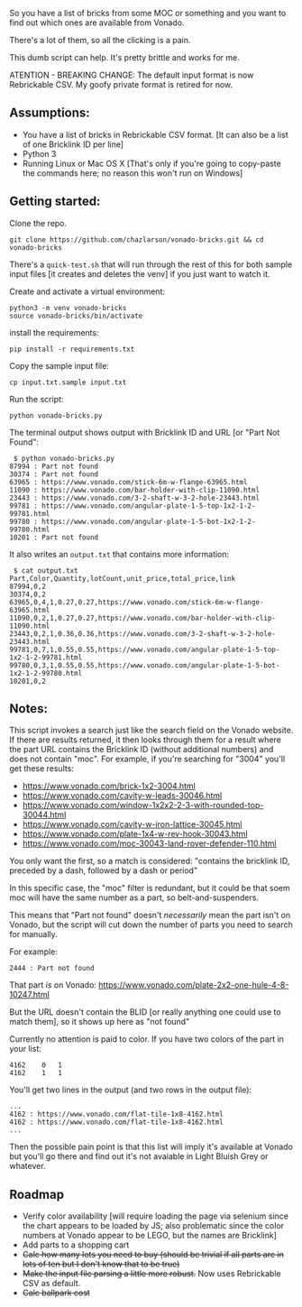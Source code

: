 So you have a list of bricks from some MOC or something and you want to find out which ones are available from Vonado.

There's a lot of them, so all the clicking is a pain.

This dumb script can help.  It's pretty brittle and works for me.

ATENTION - BREAKING CHANGE: 
The default input format is now Rebrickable CSV.  My goofy private format is retired for now.

## Assumptions:
- You have a list of bricks in Rebrickable CSV format. [It can also be a list of one Bricklink ID per line]
- Python 3
- Running Linux or Mac OS X  [That's only if you're going to copy-paste the commands here; no reason this won't run on Windows]

## Getting started:
Clone the repo.
```
git clone https://github.com/chazlarson/vonado-bricks.git && cd vonado-bricks
```

There's a `quick-test.sh` that will run through the rest of this for both sample input files [it creates and deletes the venv] if you just want to watch it.

Create and activate a virtual environment:
```
python3 -m venv vonado-bricks
source vonado-bricks/bin/activate
```

install the requirements:
```
pip install -r requirements.txt
```

Copy the sample input file:
```
cp input.txt.sample input.txt
```

Run the script:
```
python vonado-bricks.py
```

The terminal output shows output with Bricklink ID and URL [or "Part Not Found":
```
 $ python vonado-bricks.py
87994 : Part not found
30374 : Part not found
63965 : https://www.vonado.com/stick-6m-w-flange-63965.html
11090 : https://www.vonado.com/bar-holder-with-clip-11090.html
23443 : https://www.vonado.com/3-2-shaft-w-3-2-hole-23443.html
99781 : https://www.vonado.com/angular-plate-1-5-top-1x2-1-2-99781.html
99780 : https://www.vonado.com/angular-plate-1-5-bot-1x2-1-2-99780.html
10201 : Part not found
```

It also writes an `output.txt` that contains more information:
```
 $ cat output.txt
Part,Color,Quantity,lotCount,unit_price,total_price,link
87994,0,2
30374,0,2
63965,0,4,1,0.27,0.27,https://www.vonado.com/stick-6m-w-flange-63965.html
11090,0,2,1,0.27,0.27,https://www.vonado.com/bar-holder-with-clip-11090.html
23443,0,2,1,0.36,0.36,https://www.vonado.com/3-2-shaft-w-3-2-hole-23443.html
99781,0,7,1,0.55,0.55,https://www.vonado.com/angular-plate-1-5-top-1x2-1-2-99781.html
99780,0,3,1,0.55,0.55,https://www.vonado.com/angular-plate-1-5-bot-1x2-1-2-99780.html
10201,0,2
```


## Notes:

This script invokes a search just like the search field on the Vonado website.  If there are results returned, it then looks through them for a result where the part URL contains the Bricklink ID (without additional numbers) and does not contain "moc".  For example, if you're searching for "3004" you'll get these results:
- https://www.vonado.com/brick-1x2-3004.html
- https://www.vonado.com/cavity-w-leads-30046.html
- https://www.vonado.com/window-1x2x2-2-3-with-rounded-top-30044.html
- https://www.vonado.com/cavity-w-iron-lattice-30045.html
- https://www.vonado.com/plate-1x4-w-rev-hook-30043.html
- https://www.vonado.com/moc-30043-land-rover-defender-110.html

You only want the first, so a match is considered: "contains the bricklink ID, preceded by a dash, followed by a dash or period"

In this specific case, the "moc" filter is redundant, but it could be that soem moc will have the same number as a part, so belt-and-suspenders.

This means that "Part not found" doesn't *necessarily* mean the part isn't on Vonado, but the script will cut down the number of parts you need to search for manually.

For example:
```
2444 : Part not found
```
That part *is* on Vonado:
https://www.vonado.com/plate-2x2-one-hule-4-8-10247.html

But the URL doesn't contain the BLID [or really anything one could use to match them], so it shows up here as "not found"

Currently no attention is paid to color.  If you have two colors of the part in your list:
```
4162	0	1
4162	1	1
```
You'll get two lines in the output (and two rows in the output file):
```
...
4162 : https://www.vonado.com/flat-tile-1x8-4162.html
4162 : https://www.vonado.com/flat-tile-1x8-4162.html
...
```

Then the possible pain point is that this list will imply it's available at Vonado but you'll go there and find out it's not avaiable in Light Bluish Grey or whatever.

## Roadmap

- Verify color availability [will require loading the page via selenium since the chart appears to be loaded by JS; also problematic since the color numbers at Vonado appear to be LEGO, but the names are Bricklink]
- Add parts to a shopping cart
- ~~Calc how many lots you need to buy (should be trivial if all parts are in lots of ten but I don't know that to be true)~~
- ~~Make the input file parsing a little more robust.~~ Now uses Rebrickable CSV as default.
- ~~Calc ballpark cost~~
